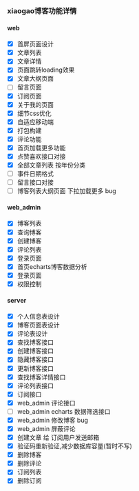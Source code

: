 ### xiaogao博客功能详情

#### web

- [x] 首屏页面设计
- [x] 文章列表
- [x] 文章详情
- [x] 页面跳转loading效果
- [x] 文章大纲页面
- [ ] 留言页面
- [x] 订阅页面
- [x] 关于我的页面
- [x] 细节css优化
- [x] 自适应移动端
- [x] 打包构建
- [x] 评论功能
- [x] 首页加载更多功能
- [x] 点赞喜欢接口对接
- [x] 全部文章列表 按年份分类
- [ ] 事件日期格式
- [ ] 留言接口对接
- [ ] 博客列表大纲页面 下拉加载更多 bug

#### web_admin

- [x] 博客列表
- [x] 查询博客
- [x] 创建博客
- [x] 评论列表
- [x] 登录页面
- [x] 首页echarts博客数据分析
- [x] 登录页面
- [x] 权限控制

#### server

- [x] 个人信息表设计
- [x] 博客页面表设计
- [x] 评论表设计
- [x] 查找博客接口
- [x] 创建博客接口
- [x] 隐藏博客接口
- [x] 更新博客接口
- [x] 查找博客详情接口
- [x] 评论列表接口
- [x] 订阅接口
- [x] web_admin 评论接口
- [ ] web_admin echarts 数据筛选接口
- [x] web_admin 修改博客 bug
- [x] web_admin 屏蔽评论
- [x] 创建文章 给 订阅用户发送邮箱
- [x] 验证码重新验证,减少数据库容量(暂时不写)
- [x] 删除博客
- [x] 删除评论
- [x] 订阅列表 
- [x] 删除订阅